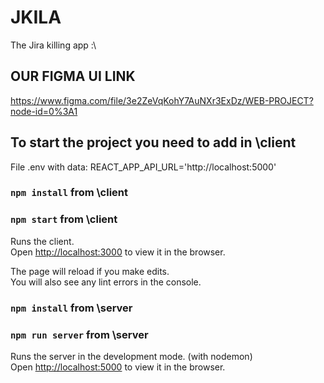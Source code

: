 # JKILA

The Jira killing app :\

## OUR FIGMA UI LINK

https://www.figma.com/file/3e2ZeVqKohY7AuNXr3ExDz/WEB-PROJECT?node-id=0%3A1

## To start the project you need to add in \client

File .env with data:
REACT_APP_API_URL='http://localhost:5000'

### `npm install` from \client
### `npm start` from \client

Runs the client.\
Open [http://localhost:3000](http://localhost:3000) to view it in the browser.

The page will reload if you make edits.\
You will also see any lint errors in the console.

### `npm install` from \server
### `npm run server` from \server

Runs the server in the development mode. (with nodemon)\
Open [http://localhost:5000](http://localhost:5000) to view it in the browser.
